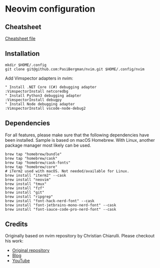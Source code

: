 # Neovim configuration

## Cheatsheet

[Cheatsheet file](keys/cheatsheet.md)

## Installation

```shell
mkdir $HOME/.config
git clone git@github.com:PasiBergman/nvim.git $HOME/.config/nvim
```

Add Vimspector adapters in nvim:

```vim
" Install .NET Core (C#) debugging adapter
:VimspectorInstall netcoredbg
" Install Python3 debugging adapter
:VimspectorInstall debugpy
" Install Node debugging adapter
:VimspectorInstall vscode-node-debug2
```

## Dependencies

For all features, please make sure that the following dependencies have been
installed. Sample is based on macOS Homebrew. With Linux, another package manager
most likely can be used.

```shell
brew tap "homebrew/bundle"
brew tap "homebrew/cask"
brew tap "homebrew/cask-fonts"
brew tap "homebrew/core"
# iTerm2 used with macOS. Not needed/available for Linux.
brew install "iterm2" --cask
brew install "neovim"
brew install "tmux"
brew install "fzf"
brew install "git"
brew install "ripgrep"
brew install "font-hack-nerd-font" --cask
brew install "font-jetbrains-mono-nerd-font" --cask
brew install "font-sauce-code-pro-nerd-font" --cask
```

## Credits

Originally based on nvim repository by Christian Chiarulli. Please checkout his work:

- [Original repository](https://github.com/ChristianChiarulli/nvim)
- [Blog](https://www.chrisatmachine.com)
- [YouTube](https://www.youtube.com/channel/UCS97tchJDq17Qms3cux8wcA)
